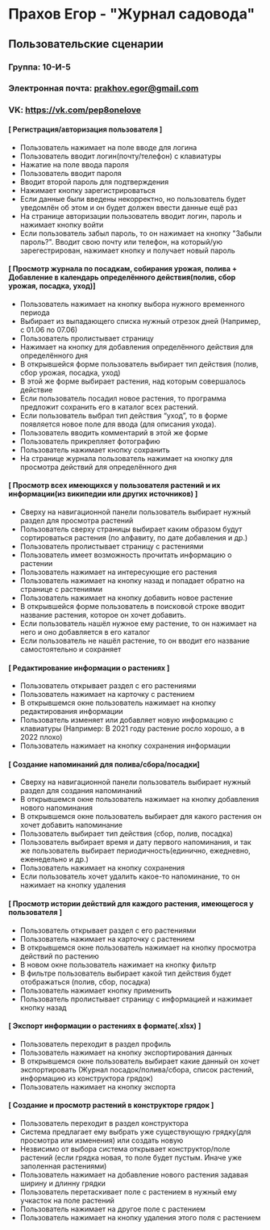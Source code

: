 # Прахов Егор - "Журнал садовода"
## Пользовательские сценарии
### Группа: 10-И-5
### Электронная почта: prakhov.egor@gmail.com
### VK: https://vk.com/pep8onelove
#### [ Регистрация/авторизация пользователя ] 
* Пользователь нажимает на поле вводе для логина 
* Пользователь вводит логин(почту/телефон) с клавиатуры 
* Нажатие на поле ввода пароля 
* Пользователь вводит пароля 
* Вводит второй пароль для подтверждения 
* Нажимает кнопку зарегистрироваться 
* Если данные были введены некорректно, но пользователь будет уведомлён об этом и он будет должен ввести данные ещё раз 
* На странице авторизации пользователь вводит логин, пароль и нажимает кнопку войти
* Если пользователь забыл пароль, то он нажимает на кнопку "Забыли пароль?". Вводит свою почту или телефон, на который/ую зарегестрирован, нажимает кнопку и получает новый пароль
#### [ Просмотр журнала по посадкам, собирания урожая, полива + Добавление в календарь определённого действия(полив, сбор урожая, посадка, уход)] 
* Пользователь нажимает на кнопку выбора нужного временного периода  
* Выбирает из выпадающего списка нужный отрезок  дней  (Например, с 01.06 по 07.06) 
* Пользователь пролистывает страницу 
* Нажимает на кнопку для добавления определённого действия для определённого дня 
* В открывшейся форме пользователь выбирает тип действия (полив, сбор урожая, посадка, уход) 
* В этой же форме выбирает растения, над которым совершалось действие 
* Если пользователь посадил новое растения, то программа предложит сохранить его в каталог всех растений. 
* Если пользователь выбрал тип действия “уход”, то в форме появляется новое поле для ввода (для описания ухода). 
* Пользователь вводить комментарий в этой же форме 
* Пользователь прикрепляет фотографию 
* Пользователь нажимает кнопку сохранить 
* На странице журнала пользователь нажимает на кнопку для просмотра действий для определённого дня 
#### [ Просмотр всех имеющихся у пользователя растений и их информации(из википедии или других источников) ] 
* Сверху на навигационной панели пользователь выбирает нужный раздел для просмотра растений 
* Пользователь сверху страницы выбирает каким образом будут сортироваться растения (по алфавиту, по дате добавления и др.) 
* Пользователь пролистывает страницу с растениями 
* Пользователь имеет возможность прочитать информацию о растении 
* Пользователь нажимает на интересующие его растения 
* Пользователь нажимает на кнопку назад и попадает обратно на странице с растениями 
* Пользователь нажимает на кнопку добавить новое растение 
* В открывшейся форме пользователь в поисковой строке вводит название растения, которое он хочет добавить.  
* Если пользователь нашёл нужное ему растение, то он нажимает на него и оно добавляется в его каталог 
* Если пользователь не нашёл растение, то он вводит его название самостоятельно и сохраняет 
#### [ Редактирование информации о растениях ] 
* Пользователь открывает раздел с его растениями 
* Пользователь нажимает на карточку с растением 
* В открывшемся окне пользователь нажимает на кнопку редактирования информации 
* Пользователь изменяет или добавляет новую информацию с клавиатуры (Например: В 2021 году растение росло хорошо, а в 2022 плохо)
* Пользователь нажимает на кнопку сохранения информации 
#### [ Создание напоминаний для полива/сбора/посадки] 
* Сверху на навигационной панели пользователь выбирает нужный раздел для создания напоминаний 
* В открывшемся окне пользователь нажимает на кнопку добавления нового напоминания 
* В открывшемся окне пользователь выбирает для какого растения он хочет добавить напоминание 
* Пользователь выбирает тип действия (сбор, полив, посадка) 
* Пользователь выбирает время и дату первого напоминания, и так же пользователь выбирает периодичность(единично, ежедневно, еженедельно и др.) 
* Пользователь нажимает на кнопку сохранения 
* Если пользователь хочет удалить какое-то напоминание, то он нажимает на кнопку удаления 
#### [ Просмотр истории действий для каждого растения, имеющегося у пользователя ] 
* Пользователь открывает раздел с его растениями 
* Пользователь нажимает на карточку с растением 
* В открывшемся окне пользователь нажимает на кнопку просмотра действий по растению 
* В новом окне пользователь нажимает на кнопку фильтр 
* В фильтре пользователь выбирает какой тип действия будет отображаться (полив, сбор, посадка)  
* Пользователь нажимает кнопку применить 
* Пользователь пролистывает страницу с информацией и нажимает кнопку назад 
#### [ Экспорт информации о растениях в формате(.xlsx) ] 
* Пользователь переходит в раздел профиль 
* Пользователь нажимает на кнопку экспортирования данных 
* В открывшемся окне пользователь выбирает какие данный он хочет экспортировать (Журнал посадок/полива/сбора, список растений, информацию из конструктора грядок) 
* Пользователь нажимает на кнопку экспорта 
#### [ Создание и просмотр растений в конструкторе грядок ] 
* Пользователь переходит в раздел конструктора 
* Система предлагает ему выбрать уже существующую грядку(для просмотра или изменения) или создать новую
* Незвисимо от выбора система открывает конструктор/поле растений (если грядка новая, то поле будет пустым. Иначе уже заполенная растениями)
* Пользователь нажимает на добавление нового растения задавая ширину и длинну грядки
* Пользователь перетаскивает поле с растением в нужный ему учкасток на поле растений
* Пользователь нажимает на другое поле с растением
* Пользователь нажимает на кнопку удаления этого поля с растением
 

 

